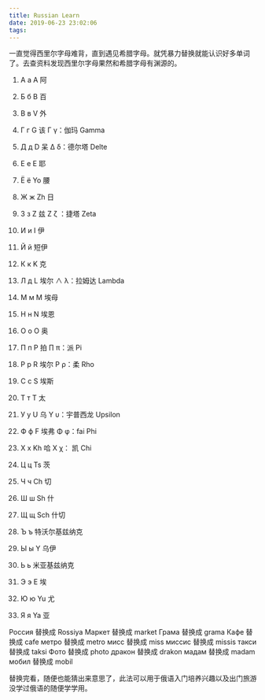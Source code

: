 ```yaml
---
title: Russian Learn
date: 2019-06-23 23:02:06
tags:
---
```

一直觉得西里尔字母难背，直到遇见希腊字母。就凭暴力替换就能认识好多单词了。去查资料发现西里尔字母果然和希腊字母有渊源的。
1. А а A 阿

2. Б б B 百

3. В в V 外

4. Г г G 该
Γ γ：伽玛 Gamma
5. Д д D 呆
Δ δ：德尔塔 Delte
6. Е е E 耶

7. Ё ё Yo 腰

8. Ж ж Zh 日

9. З з Z 兹
Ζ ζ ：捷塔 Zeta
10. И и I 伊

11. Й й 短伊

12. К к K 克

13. Л д L 埃尔
∧ λ：拉姆达 Lambda
14. М м M 埃母

15. Н н N 埃恩

16. О о O 奥

17. П п P 拍
∏ π：派 Pi
18. Р р R 埃尔
Ρ ρ：柔 Rho
19. С с S 埃斯

20. Т т T 太

21. У у U 乌
Υ υ：宇普西龙 Upsilon
22. Ф ф F 埃弗
Φ φ：fai Phi
23. Х х Kh 哈
Χ χ： 凯 Chi
24. Ц ц Ts 茨

25. Ч ч Ch 切

26. Ш ш Sh 什

27. Щ щ Sch 什切

28. Ъ ъ 特沃尔基兹纳克

29. Ы ы Y 乌伊

30. Ь ь 米亚基兹纳克

31. Э э E 埃

32. Ю ю Yu 尤

33. Я я Ya 亚

Россия 替换成 Rossiya
Маркет 替换成 market
Грама 替换成 grama
Кафе 替换成 cafe
метро 替换成 metro
мисс 替换成 miss
миссис 替换成 missis
такси 替换成 taksi
Фото 替换成 photo
дракон 替换成 drakon
мадам 替换成 madam
мобил 替换成 mobil

替换完看，随便也能猜出来意思了，此法可以用于俄语入门培养兴趣以及出门旅游没学过俄语的随便学学用。



